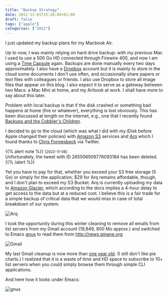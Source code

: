 ```yaml
---
title: "Backup Strategy"
date: 2012-12-01T15:28:04+01:00
draft: false
tags: ["apple"]
categories: ["2012"]
---
```


I just updated my backup plans for my Macbook Air.

Up to now, I was mainly relying on hard drive backup: with my previous Mac I used to use a 500 Go HD connected through Firewire 400, and now I am using a [Time Capsule](/post/back-to-time-capsule.md) again. Backups are done manually every two days approximately. I also have a [Dropbox](https://www.dropbox.com) account but it is mainly to store in the cloud some documents I don't use often, and occasionally share papers or text files with colleagues or friends. I also use Dropbox to store all image files that appear on this blog. I also expect it to serve as a gateway between two Macs: a Mac Mini at home, and my Airbook at work. I shall have more to say about this later.

Problem with local backup is that if the disk crashed or something bad happens at home (fire or whatever), everything is lost obviously. This has been discussed at length on the internet, e.g., one that I recently found [Backups and the Cobbler's Children](http://bc.tech.coop/blog/070503.html).

I decided to go to the cloud (which was what I did with my iDisk before Apple changed their policies) with [Amazon S3](http://aws.amazon.com/fr/s3/) services and [Arq](http://www.haystacksoftware.com/arq/) which I found thanks to [Chris Fonnesbeck](http://biostat.mc.vanderbilt.edu/wiki/Main/ChrisFonnesbeck) via Twitter.

{{% alert note %}}
<small>[2022-11-08]</small><br>
Unfortunately, the tweet with ID 265506509776093184 has been deleted.
{{% /alert %}}

Yet you have to pay for that, whether you exceed your S3 free storage (5 Go) or simply for the application; $29 for Arq remains affordable, though, and I don't plan to exceed my S3 Bucket. Arq is currently uploading my data to [Amazon Glacier](http://aws.amazon.com/glacier/), which according to the docs implies a 4-hour delay to get access to the data but at a reduced cost. I believe this is a fair trade for a simple backup of critical data that we would miss in case of total breakdown of our system.

![Arq](/img/20121201121140.png)

I took the opportunity during this winter cleaning to remove all emails from list servers from my Gmail account (19,849, 800 Mo approx.) and switched to Emacs [gnus](http://www.gnus.org) to read them from <http://news.gmane.org>.

![Gmail](/img/20121201113340.png)

My last Gmail cleanup is now more than [one year old](/post/cleaning-my-gmail.md). (I still don't like pie charts.) I realized that it is a waste of time and HD space to subscribe to 10+ list servers when you could simply browse them through simple CLI applications.

And here how it looks under Emacs:

![gnus](/img/20121201125654.png)
